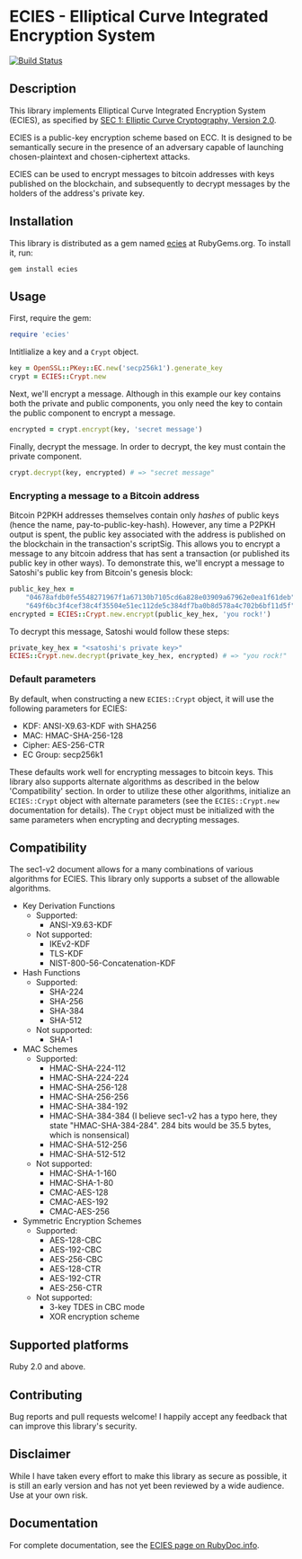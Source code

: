 # ECIES - Elliptical Curve Integrated Encryption System

[![Build Status](https://travis-ci.org/jamoes/ecies.svg?branch=master)](https://travis-ci.org/jamoes/ecies)

## Description

This library implements Elliptical Curve Integrated Encryption System (ECIES), as specified by [SEC 1: Elliptic Curve Cryptography, Version 2.0](http://www.secg.org/sec1-v2.pdf).

ECIES is a public-key encryption scheme based on ECC. It is designed to be semantically secure in the presence of an adversary capable of launching chosen-plaintext and chosen-ciphertext attacks.

ECIES can be used to encrypt messages to bitcoin addresses with keys published on the blockchain, and subsequently to decrypt messages by the holders of the address's private key.

## Installation

This library is distributed as a gem named [ecies](https://rubygems.org/gems/ecies) at RubyGems.org.  To install it, run:

    gem install ecies

## Usage

First, require the gem:

```ruby
require 'ecies'
```

Intitlialize a key and a `Crypt` object.

```ruby
key = OpenSSL::PKey::EC.new('secp256k1').generate_key
crypt = ECIES::Crypt.new
```

Next, we'll encrypt a message. Although in this example our key contains both the private and public components, you only need the key to contain the public component to encrypt a message.

```ruby
encrypted = crypt.encrypt(key, 'secret message')
```

Finally, decrypt the message. In order to decrypt, the key must contain the private component.

```ruby
crypt.decrypt(key, encrypted) # => "secret message"
```

### Encrypting a message to a Bitcoin address

Bitcoin P2PKH addresses themselves contain only *hashes* of public keys (hence the name, pay-to-public-key-hash). However, any time a P2PKH output is spent, the public key associated with the address is published on the blockchain in the transaction's scriptSig. This allows you to encrypt a message to any bitcoin address that has sent a transaction (or published its public key in other ways). To demonstrate this, we'll encrypt a message to Satoshi's public key from Bitcoin's genesis block:

```ruby
public_key_hex =
    "04678afdb0fe5548271967f1a67130b7105cd6a828e03909a67962e0ea1f61deb"\
    "649f6bc3f4cef38c4f35504e51ec112de5c384df7ba0b8d578a4c702b6bf11d5f"
encrypted = ECIES::Crypt.new.encrypt(public_key_hex, 'you rock!')
```

To decrypt this message, Satoshi would follow these steps:

```ruby
private_key_hex = "<satoshi's private key>"
ECIES::Crypt.new.decrypt(private_key_hex, encrypted) # => "you rock!"
```

### Default parameters

By default, when constructing a new `ECIES::Crypt` object, it will use the following parameters for ECIES:

 - KDF: ANSI-X9.63-KDF with SHA256
 - MAC: HMAC-SHA-256-128
 - Cipher: AES-256-CTR
 - EC Group: secp256k1

These defaults work well for encrypting messages to bitcoin keys. This library also supports alternate algorithms as described in the below 'Compatibility' section. In order to utilize these other algorithms, initialize an `ECIES::Crypt` object with alternate parameters (see the `ECIES::Crypt.new` documentation for details). The `Crypt` object must be initialized with the same parameters when encrypting and decrypting messages.

## Compatibility

The sec1-v2 document allows for a many combinations of various algorithms for ECIES. This library only supports a subset of the allowable algorithms.

  - Key Derivation Functions
    - Supported:
      - ANSI-X9.63-KDF
    - Not supported:
      - IKEv2-KDF
      - TLS-KDF
      - NIST-800-56-Concatenation-KDF
  - Hash Functions
    - Supported:
      - SHA-224
      - SHA-256
      - SHA-384
      - SHA-512
    - Not supported:
      - SHA-1
  - MAC Schemes
    - Supported:
      - HMAC-SHA-224-112
      - HMAC-SHA-224-224
      - HMAC-SHA-256-128
      - HMAC-SHA-256-256
      - HMAC-SHA-384-192
      - HMAC-SHA-384-384 (I believe sec1-v2 has a typo here, they state "HMAC-SHA-384-284". 284 bits would be 35.5 bytes, which is nonsensical)
      - HMAC-SHA-512-256
      - HMAC-SHA-512-512
    - Not supported:
      - HMAC-SHA-1-160
      - HMAC-SHA-1-80
      - CMAC-AES-128
      - CMAC-AES-192
      - CMAC-AES-256
  - Symmetric Encryption Schemes
    - Supported:
      - AES-128-CBC
      - AES-192-CBC
      - AES-256-CBC
      - AES-128-CTR
      - AES-192-CTR
      - AES-256-CTR
    - Not supported:
      - 3-key TDES in CBC mode
      - XOR encryption scheme

## Supported platforms

Ruby 2.0 and above.

## Contributing

Bug reports and pull requests welcome! I happily accept any feedback that can improve this library's security.

## Disclaimer

While I have taken every effort to make this library as secure as possible, it is still an early version and has not yet been reviewed by a wide audience. Use at your own risk.

## Documentation

For complete documentation, see the [ECIES page on RubyDoc.info](http://rubydoc.info/gems/ecies).
